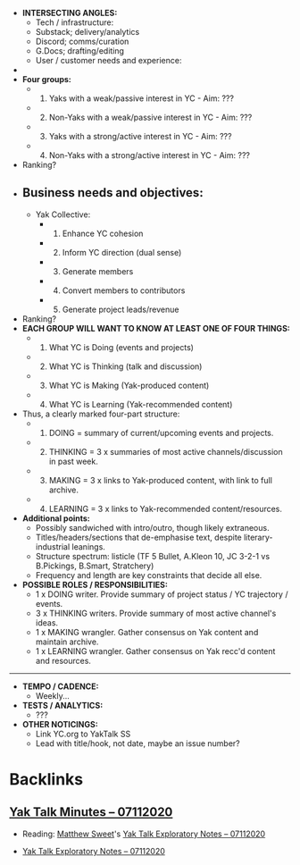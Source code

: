 - **INTERSECTING ANGLES:**
    - Tech / infrastructure:
    - Substack; delivery/analytics
    - Discord; comms/curation
    - G.Docs; drafting/editing
    - User / customer needs and experience:
- 
- **Four groups:**
    - 1) Yaks with a weak/passive interest in YC - Aim: ???
    - 2) Non-Yaks with a weak/passive interest in YC - Aim: ???
    - 3) Yaks with a strong/active interest in YC - Aim: ???
    - 4) Non-Yaks with a strong/active interest in YC - Aim: ???
- Ranking?
- ## Business needs and objectives:
    - Yak Collective: 
        - 1) Enhance YC cohesion
        - 2) Inform YC direction (dual sense) 
        - 3) Generate members
        - 4) Convert members to contributors
        - 5) Generate project leads/revenue
- Ranking?
- **EACH GROUP WILL WANT TO KNOW AT LEAST ONE OF FOUR THINGS:**
    - 1) What YC is Doing (events and projects)
    - 2) What YC is Thinking (talk and discussion)
    - 3) What YC is Making (Yak-produced content)
    - 4) What YC is Learning (Yak-recommended content)
- Thus, a clearly marked four-part structure:
    - 1) DOING = summary of current/upcoming events and projects.
    - 2) THINKING = 3 x summaries of most active channels/discussion in past week.
    - 3) MAKING = 3 x links to Yak-produced content, with link to full archive.
    - 4) LEARNING = 3 x links to Yak-recommended content/resources.
- **Additional points:**
    - Possibly sandwiched with intro/outro, though likely extraneous.
    - Titles/headers/sections that de-emphasise text, despite literary-industrial leanings.
    - Structure spectrum: listicle (TF 5 Bullet, A.Kleon 10, JC 3-2-1 vs B.Pickings, B.Smart, Stratchery)
    - Frequency and length are key constraints that decide all else.
- **POSSIBLE ROLES / RESPONSIBILITIES:**
    - 1 x DOING writer. Provide summary of project status / YC trajectory / events.
    - 3 x THINKING writers. Provide summary of most active channel's ideas.
    - 1 x MAKING wrangler. Gather consensus on Yak content and maintain archive.
    - 1 x LEARNING wrangler. Gather consensus on Yak recc'd content and resources.
- - - - - - - - - -
- **TEMPO / CADENCE:**
    - Weekly...
- **TESTS / ANALYTICS:**
    - ???
- **OTHER NOTICINGS:**
    - Link YC.org to YakTalk SS
    - Lead with title/hook, not date, maybe an issue number?

# Backlinks
## [Yak Talk Minutes – 07112020](<Yak Talk Minutes – 07112020.md>)
- Reading: [Matthew Sweet](<Matthew Sweet.md>)'s [Yak Talk Exploratory Notes – 07112020](<Yak Talk Exploratory Notes – 07112020.md>)

- [Yak Talk Exploratory Notes – 07112020](<Yak Talk Exploratory Notes – 07112020.md>)

